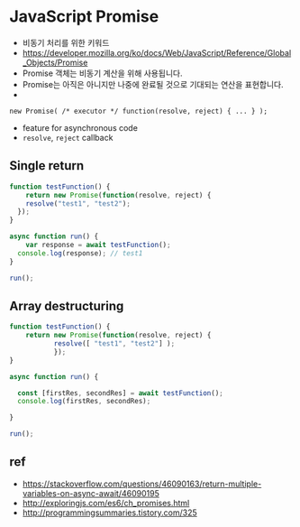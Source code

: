 # JavaScript Promise
* 비동기 처리를 위한 키워드
* https://developer.mozilla.org/ko/docs/Web/JavaScript/Reference/Global_Objects/Promise
* Promise 객체는 비동기 계산을 위해 사용됩니다. 
* Promise는 아직은 아니지만 나중에 완료될 것으로 기대되는 연산을 표현합니다.
* 
```
new Promise( /* executor */ function(resolve, reject) { ... } );
```

* feature for asynchronous code
* `resolve`, `reject` callback

## Single return
```javascript
function testFunction() {
	return new Promise(function(resolve, reject) {
  	resolve("test1", "test2");
  });
}

async function run() {
	var response = await testFunction();
  console.log(response); // test1
}

run();
```

## Array destructuring
```javascript
function testFunction() {
    return new Promise(function(resolve, reject) {
  	       resolve([ "test1", "test2"] );
           });
}

async function run() {

  const [firstRes, secondRes] = await testFunction();
  console.log(firstRes, secondRes);

}

run();
```

## ref
* https://stackoverflow.com/questions/46090163/return-multiple-variables-on-async-await/46090195
* http://exploringjs.com/es6/ch_promises.html
* http://programmingsummaries.tistory.com/325

